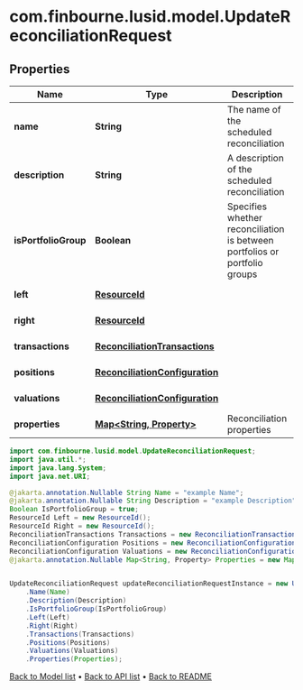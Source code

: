 # com.finbourne.lusid.model.UpdateReconciliationRequest

## Properties

Name | Type | Description | Notes
------------ | ------------- | ------------- | -------------
**name** | **String** | The name of the scheduled reconciliation | [optional] [default to String]
**description** | **String** | A description of the scheduled reconciliation | [optional] [default to String]
**isPortfolioGroup** | **Boolean** | Specifies whether reconciliation is between portfolios or portfolio groups | [optional] [default to Boolean]
**left** | [**ResourceId**](ResourceId.md) |  | [optional] [default to ResourceId]
**right** | [**ResourceId**](ResourceId.md) |  | [optional] [default to ResourceId]
**transactions** | [**ReconciliationTransactions**](ReconciliationTransactions.md) |  | [optional] [default to ReconciliationTransactions]
**positions** | [**ReconciliationConfiguration**](ReconciliationConfiguration.md) |  | [optional] [default to ReconciliationConfiguration]
**valuations** | [**ReconciliationConfiguration**](ReconciliationConfiguration.md) |  | [optional] [default to ReconciliationConfiguration]
**properties** | [**Map&lt;String, Property&gt;**](Property.md) | Reconciliation properties | [optional] [default to Map<String, Property>]

```java
import com.finbourne.lusid.model.UpdateReconciliationRequest;
import java.util.*;
import java.lang.System;
import java.net.URI;

@jakarta.annotation.Nullable String Name = "example Name";
@jakarta.annotation.Nullable String Description = "example Description";
Boolean IsPortfolioGroup = true;
ResourceId Left = new ResourceId();
ResourceId Right = new ResourceId();
ReconciliationTransactions Transactions = new ReconciliationTransactions();
ReconciliationConfiguration Positions = new ReconciliationConfiguration();
ReconciliationConfiguration Valuations = new ReconciliationConfiguration();
@jakarta.annotation.Nullable Map<String, Property> Properties = new Map<String, Property>();


UpdateReconciliationRequest updateReconciliationRequestInstance = new UpdateReconciliationRequest()
    .Name(Name)
    .Description(Description)
    .IsPortfolioGroup(IsPortfolioGroup)
    .Left(Left)
    .Right(Right)
    .Transactions(Transactions)
    .Positions(Positions)
    .Valuations(Valuations)
    .Properties(Properties);
```


[Back to Model list](../README.md#documentation-for-models) &#8226; [Back to API list](../README.md#documentation-for-api-endpoints) &#8226; [Back to README](../README.md)

